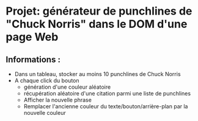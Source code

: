 # Projet: générateur de punchlines de "Chuck Norris" dans le DOM d'une page Web

## Informations :
* Dans un tableau, stocker au moins 10 punchlines de Chuck Norris
* A chaque click du bouton
  * génération d'une couleur aléatoire
  * récupération aléatoire d'une citation parmi une liste de punchlines
  * Afficher la nouvelle phrase
  * Remplacer l'ancienne couleur du texte/bouton/arrière-plan par la nouvelle couleur
